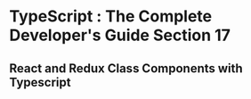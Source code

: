 # TypeScript : The Complete Developer's Guide Section 17

## React and Redux Class Components with Typescript
